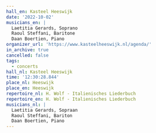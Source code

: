 ```yaml
---
hall_en: Kasteel Heeswijk
date: '2022-10-02'
musicians_en: |
  Laetitia Gerards, Soprano
  Raoul Steffani, Baritone
  Daan Boertien, Piano
organizer_url: 'https://www.kasteelheeswijk.nl/agenda/'
in_archive: true
cancelled: false
tags:
  - concerts
hall_nl: Kasteel Heeswijk
time: '12:30:28.844'
place_nl: Heeswijk
place_en: Heeswijk
repertoire_nl: H. Wolf - Italienisches Liederbuch
repertoire_en: H. Wolf - Italienisches Liederbuch
musicians_nl: |
  Laetitia Gerards, Sopraan
  Raoul Steffani, Bariton
  Daan Boertien, Piano
---
```


